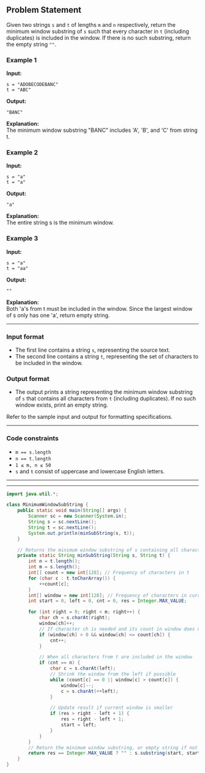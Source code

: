 ## Problem Statement

Given two strings `s` and `t` of lengths `m` and `n` respectively, return the minimum window substring of `s` such that every character in `t` (including duplicates) is included in the window. If there is no such substring, return the empty string `""`.

### Example 1

**Input:**  
```
s = "ADOBECODEBANC"  
t = "ABC"
```
**Output:**  
```
"BANC"
```
**Explanation:**  
The minimum window substring "BANC" includes 'A', 'B', and 'C' from string t.

### Example 2

**Input:**  
```
s = "a"  
t = "a"
```

**Output:**  
```
"a"
```
**Explanation:**  
The entire string s is the minimum window.

### Example 3

**Input:**  
```
s = "a"  
t = "aa"
```
**Output:**  
```
""
```

**Explanation:**  
Both 'a's from t must be included in the window. Since the largest window of s only has one 'a', return empty string.

---

### Input format

- The first line contains a string `s`, representing the source text.
- The second line contains a string `t`, representing the set of characters to be included in the window.

### Output format

- The output prints a string representing the minimum window substring of `s` that contains all characters from `t` (including duplicates). If no such window exists, print an empty string.

Refer to the sample input and output for formatting specifications.

---

### Code constraints

- `m == s.length`
- `n == t.length`
- `1 ≤ m, n ≤ 50`
- `s` and `t` consist of uppercase and lowercase English letters.

---

---

```java
import java.util.*;

class MinimumWindowSubString {
    public static void main(String[] args) {
        Scanner sc = new Scanner(System.in);
        String s = sc.nextLine();
        String t = sc.nextLine();
        System.out.println(minSubString(s, t));
    }

    // Returns the minimum window substring of s containing all characters of t
    private static String minSubString(String s, String t) {
        int n = t.length();
        int m = s.length();
        int[] count = new int[128]; // Frequency of characters in t
        for (char c : t.toCharArray()) {
            ++count[c];
        }
        int[] window = new int[128]; // Frequency of characters in current window
        int start = 0, left = 0, cnt = 0, res = Integer.MAX_VALUE;

        for (int right = 0; right < m; right++) {
            char ch = s.charAt(right);
            window[ch]++;
            // If character ch is needed and its count in window does not exceed its count in t
            if (window[ch] > 0 && window[ch] <= count[ch]) {
                cnt++;
            }

            // When all characters from t are included in the window
            if (cnt == n) {
                char c = s.charAt(left);
                // Shrink the window from the left if possible
                while (count[c] == 0 || window[c] > count[c]) {
                    window[c]--;
                    c = s.charAt(++left);
                }

                // Update result if current window is smaller
                if (res > right - left + 1) {
                    res = right - left + 1;
                    start = left;
                }
            }
        }
        // Return the minimum window substring, or empty string if not found
        return res == Integer.MAX_VALUE ? "" : s.substring(start, start + res);
    }
}
```